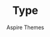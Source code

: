 ---
title: "Type"
github: https://github.com/aspirethemes/type
demo: https://type-jekyll.aspirethemes.com/
author: Aspire Themes
draft: true
ssg:
  - Jekyll
cms:
  - No Cms
---